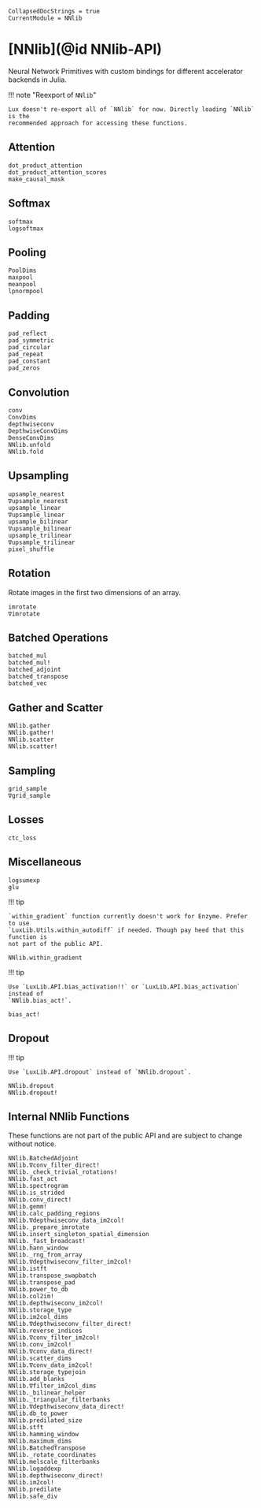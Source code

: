 ```@meta
CollapsedDocStrings = true
CurrentModule = NNlib
```

# [NNlib](@id NNlib-API)

Neural Network Primitives with custom bindings for different accelerator backends in Julia.

!!! note "Reexport of `NNlib`"

    Lux doesn't re-export all of `NNlib` for now. Directly loading `NNlib` is the
    recommended approach for accessing these functions.

## Attention 

```@docs
dot_product_attention
dot_product_attention_scores
make_causal_mask
```

## Softmax

```@docs
softmax
logsoftmax
```

## Pooling

```@docs
PoolDims
maxpool
meanpool
lpnormpool
```

## Padding

```@docs
pad_reflect
pad_symmetric
pad_circular
pad_repeat
pad_constant
pad_zeros
```

## Convolution

```@docs
conv
ConvDims
depthwiseconv
DepthwiseConvDims
DenseConvDims
NNlib.unfold
NNlib.fold
```

## Upsampling

```@docs
upsample_nearest
∇upsample_nearest
upsample_linear
∇upsample_linear
upsample_bilinear
∇upsample_bilinear
upsample_trilinear
∇upsample_trilinear
pixel_shuffle
```

## Rotation
Rotate images in the first two dimensions of an array.

```@docs
imrotate
∇imrotate
```

## Batched Operations

```@docs
batched_mul
batched_mul!
batched_adjoint
batched_transpose
batched_vec
```

## Gather and Scatter

```@docs
NNlib.gather
NNlib.gather!
NNlib.scatter
NNlib.scatter!
```

## Sampling

```@docs
grid_sample
∇grid_sample
```

## Losses

```@docs
ctc_loss
```

## Miscellaneous

```@docs
logsumexp
glu
```

!!! tip

    `within_gradient` function currently doesn't work for Enzyme. Prefer to use
    `LuxLib.Utils.within_autodiff` if needed. Though pay heed that this function is
    not part of the public API.

```@docs
NNlib.within_gradient
```

!!! tip

    Use `LuxLib.API.bias_activation!!` or `LuxLib.API.bias_activation` instead of
    `NNlib.bias_act!`.

```@docs
bias_act!
```

## Dropout

!!! tip

    Use `LuxLib.API.dropout` instead of `NNlib.dropout`.

```@docs
NNlib.dropout
NNlib.dropout!
```

## Internal NNlib Functions

These functions are not part of the public API and are subject to change without notice.

```@docs
NNlib.BatchedAdjoint
NNlib.∇conv_filter_direct!
NNlib._check_trivial_rotations!
NNlib.fast_act
NNlib.spectrogram
NNlib.is_strided
NNlib.conv_direct!
NNlib.gemm!
NNlib.calc_padding_regions
NNlib.∇depthwiseconv_data_im2col!
NNlib._prepare_imrotate
NNlib.insert_singleton_spatial_dimension
NNlib._fast_broadcast!
NNlib.hann_window
NNlib._rng_from_array
NNlib.∇depthwiseconv_filter_im2col!
NNlib.istft
NNlib.transpose_swapbatch
NNlib.transpose_pad
NNlib.power_to_db
NNlib.col2im!
NNlib.depthwiseconv_im2col!
NNlib.storage_type
NNlib.im2col_dims
NNlib.∇depthwiseconv_filter_direct!
NNlib.reverse_indices
NNlib.∇conv_filter_im2col!
NNlib.conv_im2col!
NNlib.∇conv_data_direct!
NNlib.scatter_dims
NNlib.∇conv_data_im2col!
NNlib.storage_typejoin
NNlib.add_blanks
NNlib.∇filter_im2col_dims
NNlib._bilinear_helper
NNlib._triangular_filterbanks
NNlib.∇depthwiseconv_data_direct!
NNlib.db_to_power
NNlib.predilated_size
NNlib.stft
NNlib.hamming_window
NNlib.maximum_dims
NNlib.BatchedTranspose
NNlib._rotate_coordinates
NNlib.melscale_filterbanks
NNlib.logaddexp
NNlib.depthwiseconv_direct!
NNlib.im2col!
NNlib.predilate
NNlib.safe_div
```
